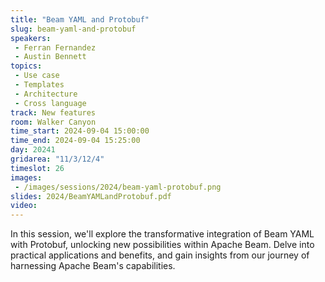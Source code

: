 ```yaml
---
title: "Beam YAML and Protobuf"
slug: beam-yaml-and-protobuf
speakers:
 - Ferran Fernandez
 - Austin Bennett
topics:
 - Use case
 - Templates
 - Architecture
 - Cross language
track: New features
room: Walker Canyon
time_start: 2024-09-04 15:00:00
time_end: 2024-09-04 15:25:00
day: 20241
gridarea: "11/3/12/4"
timeslot: 26
images:
 - /images/sessions/2024/beam-yaml-protobuf.png
slides: 2024/BeamYAMLandProtobuf.pdf
video: 
---
```


In this session, we'll explore the transformative integration of Beam YAML with Protobuf, unlocking new possibilities within Apache Beam. Delve into practical applications and benefits, and gain insights from our journey of harnessing Apache Beam's capabilities.